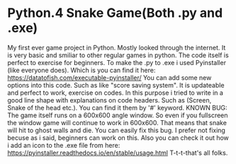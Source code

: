 # Python.4 Snake Game(Both .py and .exe)
 My first ever game project in Python. Mostly looked through the internet. It is very basic and smiliar to other regular games in python.
 The code itself is perfect to exercise for beginners.
 To make the .py to .exe i used Pyinstaller (like everyone does). Which is you can find it here: https://datatofish.com/executable-pyinstaller/
 You can add some new options into this code. Such as like "score saving system". It is updateable and perfect to work, exercise on codes.
 In this purpose i tried to write in a good line shape with explanations on code headers. Such as (Screen, Snake of the head etc.). You can find it them by '#' keyword.
 KNOWN BUG: The game itself runs on a 600x600 angle window. So even if you fullscreen the window game will continue to work in 600x600. That means that snake will hit to ghost walls and die. You can easily fix this bug. I prefer not fixing becuse as i said, beginners can work on this.
 Also you can check it out how i add an icon to the .exe file from here: https://pyinstaller.readthedocs.io/en/stable/usage.html
 T-t-t-that's all folks.